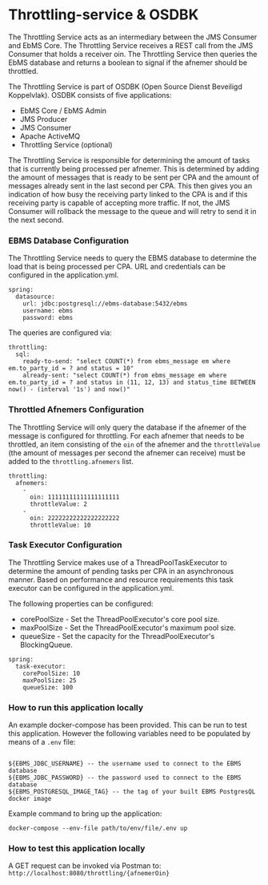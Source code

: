 # Throttling-service & OSDBK

The Throttling Service acts as an intermediary between the JMS Consumer and EbMS Core. The Throttling Service receives a REST call from the JMS Consumer that holds a receiver oin. 
The Throttling Service then queries the EbMS database and returns a boolean to signal if the afnemer should be throttled. 

The Throttling Service is part of OSDBK (Open Source Dienst Beveiligd Koppelvlak). OSDBK consists of five applications:

- EbMS Core / EbMS Admin
- JMS Producer
- JMS Consumer
- Apache ActiveMQ
- Throttling Service (optional)

The Throttling Service is responsible for determining the amount of tasks that is currently being processed per afnemer.
This is determined by adding the amount of messages that is ready to be sent per CPA and the amount of messages already sent in the last second per CPA. 
This then gives you an indication of how busy the receiving party linked to the CPA is and if this receiving party is capable of accepting more traffic.
If not, the JMS Consumer will rollback the message to the queue and will retry to send it in the next second.

### EBMS Database Configuration
The Throttling Service needs to query the EBMS database to determine the load that is being processed per CPA.
URL and credentials can be configured in the application.yml.

~~~
spring:
  datasource:
    url: jdbc:postgresql://ebms-database:5432/ebms
    username: ebms
    password: ebms
~~~

The queries are configured via:

~~~
throttling:
  sql:
    ready-to-send: "select COUNT(*) from ebms_message em where em.to_party_id = ? and status = 10"
    already-sent: "select COUNT(*) from ebms_message em where em.to_party_id = ? and status in (11, 12, 13) and status_time BETWEEN now() - (interval '1s') and now()"
~~~

### Throttled Afnemers Configuration
The Throttling Service will only query the database if the afnemer of the message is configured for throttling. For each afnemer that needs
to be throttled, an item consisting of the `oin` of the afnemer and the `throttleValue` (the amount of messages per second the afnemer can receive) must be 
added to the `throttling.afnemers` list.

~~~
throttling:
  afnemers:
    -
      oin: 11111111111111111111
      throttleValue: 2
    -
      oin: 22222222222222222222
      throttleValue: 10
~~~

### Task Executor Configuration
The Throttling Service makes use of a ThreadPoolTaskExecutor to determine the amount of pending tasks per CPA in an asynchronous manner.
Based on performance and resource requirements this task executor can be configured in the application.yml.

The following properties can be configured:
- corePoolSize - Set the ThreadPoolExecutor's core pool size.
- maxPoolSize - Set the ThreadPoolExecutor's maximum pool size.
- queueSize - Set the capacity for the ThreadPoolExecutor's BlockingQueue.

~~~
spring:
  task-executor:
    corePoolSize: 10
    maxPoolSize: 25
    queueSize: 100
~~~

### How to run this application locally
An example docker-compose has been provided. This can be run to test this application.
However the following variables need to be populated by means of a `.env` file:
~~~

${EBMS_JDBC_USERNAME} -- the username used to connect to the EBMS database
${EBMS_JDBC_PASSWORD} -- the password used to connect to the EBMS database
${EBMS_POSTGRESQL_IMAGE_TAG} -- the tag of your built EBMS PostgresQL docker image
~~~

Example command to bring up the application:
~~~
docker-compose --env-file path/to/env/file/.env up
~~~

### How to test this application locally
A GET request can be invoked via Postman to: `http://localhost:8080/throttling/{afnemerOin}`
